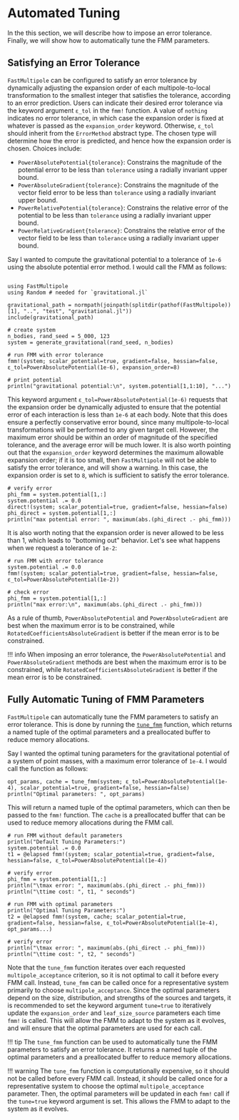 # Automated Tuning

In the this section, we will describe how to impose an error tolerance. Finally, we will show how to automatically tune the FMM parameters.

## Satisfying an Error Tolerance

`FastMultipole` can be configured to satisfy an error tolerance by dynamically adjusting the expansion order of each multipole-to-local transformation to the smallest integer that satisfies the tolerance, according to an error prediction. Users can indicate their desired error tolerance via the keyword argument `ε_tol` in the `fmm!` function. A value of `nothing` indicates no error tolerance, in which case the expansion order is fixed at whatever is passed as the `expansion_order` keyword. Otherwise, `ε_tol` should inherit from the `ErrorMethod` abstract type. The chosen type will determine how the error is predicted, and hence how the expansion order is chosen. Choices include:

- `PowerAbsolutePotential{tolerance}`: Constrains the magnitude of the potential error to be less than `tolerance` using a radially invariant upper bound.
- `PowerAbsoluteGradient{tolerance}`: Constrains the magnitude of the vector field error to be less than `tolerance` using a radially invariant upper bound.
- `PowerRelativePotential{tolerance}`: Constrains the relative error of the potential to be less than `tolerance` using a radially invariant upper bound.
- `PowerRelativeGradient{tolerance}`: Constrains the relative error of the vector field to be less than `tolerance` using a radially invariant upper bound.

Say I wanted to compute the gravitational potential to a tolerance of `1e-6` using the absolute potential error method. I would call the FMM as follows:

```@example advancedex2

using FastMultipole
using Random # needed for `gravitational.jl`

gravitational_path = normpath(joinpath(splitdir(pathof(FastMultipole))[1], "..", "test", "gravitational.jl"))
include(gravitational_path)

# create system
n_bodies, rand_seed = 5_000, 123
system = generate_gravitational(rand_seed, n_bodies)

# run FMM with error tolerance
fmm!(system; scalar_potential=true, gradient=false, hessian=false, ε_tol=PowerAbsolutePotential(1e-6), expansion_order=8)

# print potential
println("gravitational potential:\n", system.potential[1,1:10], "...")
```
This keyword argument `ε_tol=PowerAbsolutePotential(1e-6)` requests that the expansion order be dynamically adjusted to ensure that the potential error of each interaction is less than `1e-6` at each body. Note that this does ensure a perfectly conservative error bound, since many multipole-to-local transformations will be performed to any given target cell. However, the maximum error should be within an order of magnitude of the specified tolerance, and the average error will be much lower. It is also worth pointing out that the `expansion_order` keyword determines the maximum allowable expansion order; if it is too small, then `FastMultipole` will not be able to satisfy the error tolerance, and will show a warning. In this case, the expansion order is set to `8`, which is sufficient to satisfy the error tolerance.

```@example advancedex2
# verify error
phi_fmm = system.potential[1,:]
system.potential .= 0.0
direct!(system; scalar_potential=true, gradient=false, hessian=false)
phi_direct = system.potential[1,:]
println("max potential error: ", maximum(abs.(phi_direct .- phi_fmm)))
```
It is also worth noting that the expansion order is never allowed to be less than 1, which leads to "bottoming out" behavior. Let's see what happens when we request a tolerance of `1e-2`:

```@example advancedex2
# run FMM with error tolerance
system.potential .= 0.0
fmm!(system; scalar_potential=true, gradient=false, hessian=false, ε_tol=PowerAbsolutePotential(1e-2))

# check error
phi_fmm = system.potential[1,:]
println("max error:\n", maximum(abs.(phi_direct .- phi_fmm)))
```
As a rule of thumb, `PowerAbsolutePotential` and `PowerAbsoluteGradient` are best when the maximum error is to be constrained, while `RotatedCoefficientsAbsoluteGradient` is better if the mean error is to be constrained.

!!! info
    When imposing an error tolerance, the `PowerAbsolutePotential` and `PowerAbsoluteGradient` methods are best when the maximum error is to be constrained, while `RotatedCoefficientsAbsoluteGradient` is better if the mean error is to be constrained.

## Fully Automatic Tuning of FMM Parameters

`FastMultipole` can automatically tune the FMM parameters to satisfy an error tolerance. This is done by running the [`tune_fmm`](@ref) function, which returns a named tuple of the optimal parameters and a preallocated buffer to reduce memory allocations.

Say I wanted the optimal tuning parameters for the gravitational potential of a system of point masses, with a maximum error tolerance of `1e-4`. I would call the function as follows:

```@example advancedex2
opt_params, cache = tune_fmm(system; ε_tol=PowerAbsolutePotential(1e-4), scalar_potential=true, gradient=false, hessian=false)
println("Optimal parameters: ", opt_params)
```
This will return a named tuple of the optimal parameters, which can then be passed to the `fmm!` function. The `cache` is a preallocated buffer that can be used to reduce memory allocations during the FMM call.

```@example advancedex2
# run FMM without default parameters
println("Default Tuning Parameters:")
system.potential .= 0.0
t1 = @elapsed fmm!(system; scalar_potential=true, gradient=false, hessian=false, ε_tol=PowerAbsolutePotential(1e-4))

# verify error
phi_fmm = system.potential[1,:]
println("\tmax error: ", maximum(abs.(phi_direct .- phi_fmm)))
println("\ttime cost: ", t1, " seconds")

# run FMM with optimal parameters
println("Optimal Tuning Parameters:")
t2 = @elapsed fmm!(system, cache; scalar_potential=true, gradient=false, hessian=false, ε_tol=PowerAbsolutePotential(1e-4), opt_params...)

# verify error
println("\tmax error: ", maximum(abs.(phi_direct .- phi_fmm)))
println("\ttime cost: ", t2, " seconds")
```
Note that the `tune_fmm` function iterates over each requested `multipole_acceptance` criterion, so it is not optimal to call it before every FMM call. Instead, `tune_fmm` can be called once for a representative system primarily to choose `multipole_acceptance`. Since the optimal parameters depend on the size, distribution, and strengths of the sources and targets, it is recommended to set the keyword argument `tune=true` to iteratively update the `expansion_order` and `leaf_size_source` parameters each time `fmm!` is called. This will allow the FMM to adapt to the system as it evolves, and will ensure that the optimal parameters are used for each call.

!!! tip
    The `tune_fmm` function can be used to automatically tune the FMM parameters to satisfy an error tolerance. It returns a named tuple of the optimal parameters and a preallocated buffer to reduce memory allocations.

!!! warning
    The `tune_fmm` function is computationally expensive, so it should not be called before every FMM call. Instead, it should be called once for a representative system to choose the optimal `multipole_acceptance` parameter. Then, the optimal parameters will be updated in each `fmm!` call if the `tune=true` keyword argument is set. This allows the FMM to adapt to the system as it evolves.
